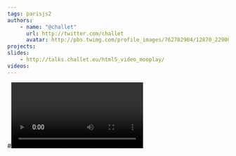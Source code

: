 ```yaml
---
tags: parisjs2
authors:
    - name: "@challet"
      url: http://twitter.com/challet
      avatar: http://pbs.twimg.com/profile_images/762702904/12870_229006808135_636953135_4441217_1387053_n_bigger.jpg
projects:
slides:
    - http://talks.challet.eu/html5_video_mooplay/
videos:
---
```

#<video> et javascript
